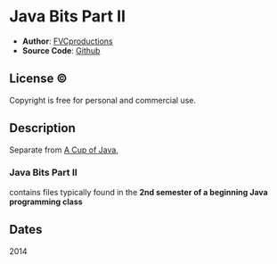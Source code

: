 # Java Bits Part II

* **Author**: [FVCproductions][]
* **Source Code**: [Github][]

## License &copy;

Copyright is free for personal and commercial use. 

## Description

Separate from [A Cup of Java][],

### Java Bits Part II

contains files typically found in the **2nd semester of a beginning Java programming class**

## Dates

2014

[FVCProductions]: http://fvcproductions.wordpress.com
[Github]: https://github.com/fvcproductions
[A Cup of Java]: https://github.com/fvcproductions/cup-of-java